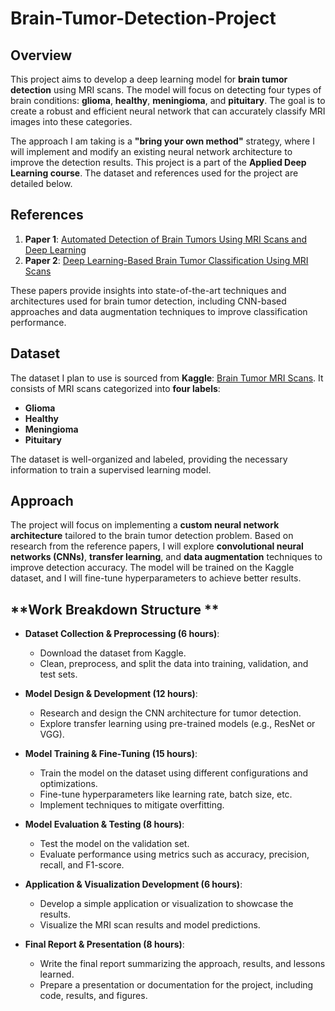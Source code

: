 # Brain-Tumor-Detection-Project

## **Overview**

This project aims to develop a deep learning model for **brain tumor detection** using MRI scans. The model will focus on detecting four types of brain conditions: **glioma**, **healthy**, **meningioma**, and **pituitary**. The goal is to create a robust and efficient neural network that can accurately classify MRI images into these categories.

The approach I am taking is a **"bring your own method"** strategy, where I will implement and modify an existing neural network architecture to improve the detection results. This project is a part of the **Applied Deep Learning course**. The dataset and references used for the project are detailed below.

## **References**

1. **Paper 1**: [Automated Detection of Brain Tumors Using MRI Scans and Deep Learning](https://www.nature.com/articles/s41598-024-52823-9)
2. **Paper 2**: [Deep Learning-Based Brain Tumor Classification Using MRI Scans](https://pmc.ncbi.nlm.nih.gov/articles/PMC10453020/#sec4-cancers-15-04172)

These papers provide insights into state-of-the-art techniques and architectures used for brain tumor detection, including CNN-based approaches and data augmentation techniques to improve classification performance.

## **Dataset**

The dataset I plan to use is sourced from **Kaggle**: [Brain Tumor MRI Scans](https://www.kaggle.com/datasets/rm1000/brain-tumor-mri-scans/data). It consists of MRI scans categorized into **four labels**:
- **Glioma**
- **Healthy**
- **Meningioma**
- **Pituitary**

The dataset is well-organized and labeled, providing the necessary information to train a supervised learning model.

## **Approach**

The project will focus on implementing a **custom neural network architecture** tailored to the brain tumor detection problem. Based on research from the reference papers, I will explore **convolutional neural networks (CNNs)**, **transfer learning**, and **data augmentation** techniques to improve detection accuracy. The model will be trained on the Kaggle dataset, and I will fine-tune hyperparameters to achieve better results.

## **Work Breakdown Structure **

- **Dataset Collection & Preprocessing (6 hours)**:
  - Download the dataset from Kaggle.
  - Clean, preprocess, and split the data into training, validation, and test sets.

- **Model Design & Development (12 hours)**:
  - Research and design the CNN architecture for tumor detection.
  - Explore transfer learning using pre-trained models (e.g., ResNet or VGG).

- **Model Training & Fine-Tuning (15 hours)**:
  - Train the model on the dataset using different configurations and optimizations.
  - Fine-tune hyperparameters like learning rate, batch size, etc.
  - Implement techniques to mitigate overfitting.

- **Model Evaluation & Testing (8 hours)**:
  - Test the model on the validation set.
  - Evaluate performance using metrics such as accuracy, precision, recall, and F1-score.

- **Application & Visualization Development (6 hours)**:
  - Develop a simple application or visualization to showcase the results.
  - Visualize the MRI scan results and model predictions.

- **Final Report & Presentation (8 hours)**:
  - Write the final report summarizing the approach, results, and lessons learned.
  - Prepare a presentation or documentation for the project, including code, results, and figures.


